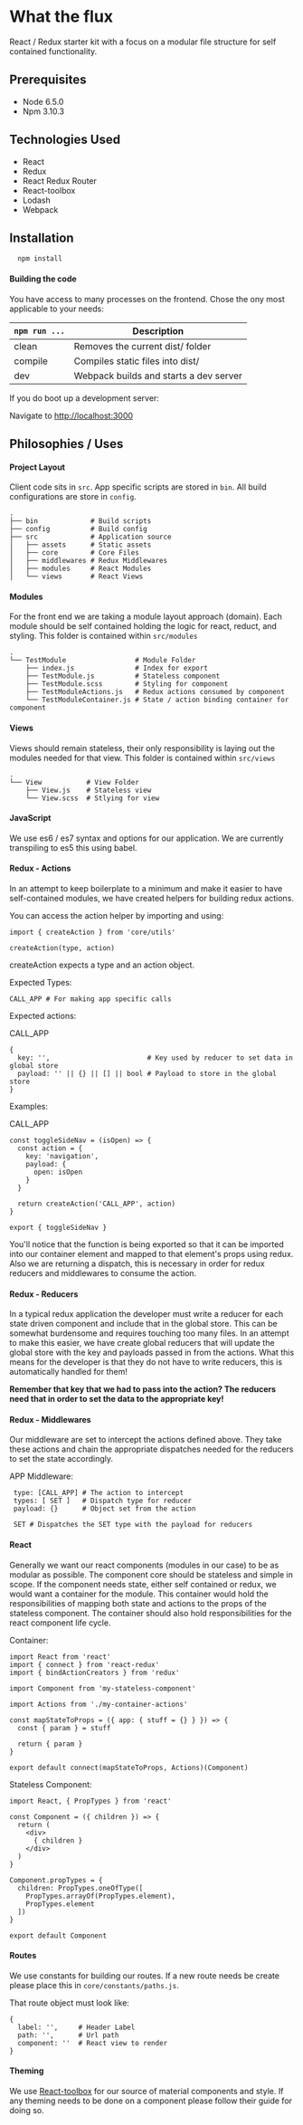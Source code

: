 # What the flux

React / Redux starter kit with a focus on a modular file structure for self contained functionality.

## Prerequisites

- Node 6.5.0
- Npm 3.10.3

## Technologies Used

- React
- Redux
- React Redux Router
- React-toolbox
- Lodash
- Webpack


## Installation

```
  npm install
```


#### Building the code

You have access to many processes on the frontend. Chose the ony most applicable to your needs:

|`npm run ...`|Description|
|------------------|-----------|
|clean|Removes the current dist/ folder|
|compile|Compiles static files into dist/|
|dev|Webpack builds and starts a dev server|

If you do boot up a development server:

Navigate to [http://localhost:3000](http://localhost:3000)

## Philosophies / Uses 

#### Project Layout

Client code sits in `src`. App specific scripts are stored in `bin`. All build configurations are store in `config`.

```
.
├── bin             # Build scripts
├── config          # Build config
├── src             # Application source
│   ├── assets      # Static assets
│   ├── core        # Core Files
│   ├── middlewares # Redux Middlewares
│   ├── modules     # React Modules
│   └── views       # React Views

```

#### Modules

For the front end we are taking a module layout approach (domain). Each module should be self contained holding the logic for react, reduct, and styling. This folder is contained within `src/modules`

```
.
└── TestModule                 # Module Folder
    ├── index.js               # Index for export
    ├── TestModule.js          # Stateless component
    ├── TestModule.scss        # Styling for component
    ├── TestModuleActions.js   # Redux actions consumed by component
    └── TestModuleContainer.js # State / action binding container for component
```


#### Views

Views should remain stateless, their only responsibility is laying out the modules needed for that view. This folder is contained within `src/views`

```
.
└── View           # View Folder
    ├── View.js    # Stateless view
    └── View.scss  # Stlying for view
```

#### JavaScript

We use es6 / es7 syntax and options for our application. We are currently transpiling to es5 this using babel. 

#### Redux - Actions

In an attempt to keep boilerplate to a minimum and make it easier to have self-contained modules, we have created helpers for building redux actions. 

You can access the action helper by importing and using:

```
import { createAction } from 'core/utils'

createAction(type, action)
```

createAction expects a type and an action object.

Expected Types:

```
CALL_APP # For making app specific calls
```

Expected actions:

CALL_APP
```
{
  key: '',                        # Key used by reducer to set data in global store
  payload: '' || {} || [] || bool # Payload to store in the global store
}
```

Examples:

CALL_APP
```
const toggleSideNav = (isOpen) => {
  const action = {
    key: 'navigation',
    payload: {
      open: isOpen
    }
  }

  return createAction('CALL_APP', action)
}

export { toggleSideNav }
```

You'll notice that the function is being exported so that it can be imported into our container element and mapped to that element's props using redux. Also we are returning a dispatch, this is necessary in order for redux reducers and middlewares to consume the action.

#### Redux - Reducers

In a typical redux application the developer must write a reducer for each state driven component and include that in the global store. This can be somewhat burdensome and requires touching too many files. In an attempt to make this easier, we have create global reducers that will update the global store with the key and payloads passed in from the actions. What this means for the developer is that they do not have to write reducers, this is automatically handled for them! 

**Remember that key that we had to pass into the action? The reducers need that in order to set the data to the appropriate key!**

#### Redux - Middlewares

Our middleware are set to intercept the actions defined above. They take these actions and chain the appropriate dispatches needed for the reducers to set the state accordingly.

APP Middleware:

```
 type: [CALL_APP] # The action to intercept
 types: [ SET ]   # Dispatch type for reducer
 payload: {}      # Object set from the action

 SET # Dispatches the SET type with the payload for reducers
```

#### React

Generally we want our react components (modules in our case) to be as modular as possible. The component core should be stateless and simple in scope. If the component needs state, either self contained or redux, we would want a container for the module. This container would hold the responsibilities of mapping both state and actions to the props of the stateless component. The container should also hold responsibilities for the react component life cycle. 

Container:

```
import React from 'react'
import { connect } from 'react-redux'
import { bindActionCreators } from 'redux'

import Component from 'my-stateless-component'

import Actions from './my-container-actions'

const mapStateToProps = ({ app: { stuff = {} } }) => {
  const { param } = stuff

  return { param }
}

export default connect(mapStateToProps, Actions)(Component)
```

Stateless Component:

```
import React, { PropTypes } from 'react'

const Component = ({ children }) => {
  return (
    <div>
      { children }
    </div>
  )
}

Component.propTypes = {
  children: PropTypes.oneOfType([
    PropTypes.arrayOf(PropTypes.element),
    PropTypes.element
  ])
}

export default Component

```

#### Routes

We use constants for building our routes. If a new route needs be create please place this in `core/constants/paths.js`.

That route object must look like:

```
{
  label: '',     # Header Label
  path: '',      # Url path
  component: ''  # React view to render
}
```

#### Theming 

We use [React-toolbox](http://react-toolbox.com/#/install) for our source of material components and style. If any theming needs to be done on a component please follow their guide for doing so.
